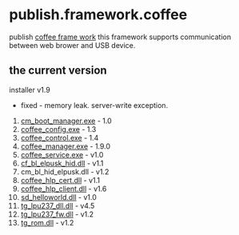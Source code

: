 # publish.framework.coffee
publish [coffee frame work](https://github.com/elpusk/publish.framework.coffee/wiki)
this framework supports communication between web brower and USB device.

## the current version
installer v1.9
* fixed - memory leak. server-write exception.

01. [cm_boot_manager.exe](https://github.com/elpusk/publish.framework.coffee/wiki/cm_boot_manager.exe) - 1.0
02. [coffee_config.exe](https://github.com/elpusk/publish.framework.coffee/wiki/coffee_config.exe) - 1.3
03. [coffee_control.exe](https://github.com/elpusk/publish.framework.coffee/wiki/coffee_control.exe) - 1.4
04. [coffee_manager.exe](https://github.com/elpusk/publish.framework.coffee/wiki/coffee_manager.exe) - 1.9.0
05. [coffee_service.exe](https://github.com/elpusk/publish.framework.coffee/wiki/coffee_service.exe) - v1.0
06. [cf_bl_elpusk_hid.dll](https://github.com/elpusk/publish.framework.coffee/wiki/cf_bl_elpusk_hid.dll) - v1.1
07. cm_bl_hid_elpusk.dll - v1.2
08. [coffee_hlp_cert.dll](https://github.com/elpusk/publish.framework.coffee/wiki/coffee_hlp_cert.dll) - v1.1
09. [coffee_hlp_client.dll](https://github.com/elpusk/publish.framework.coffee/wiki/coffee_hlp_client.dll) - v1.6
10. [sd_helloworld.dll](https://github.com/elpusk/publish.framework.coffee/wiki/sd_helloworld.dll) - v1.0
11. [tg_lpu237_dll.dll](https://github.com/elpusk/publish.framework.coffee/wiki/tg_lpu237_dll.dll) - v4.5
12. [tg_lpu237_fw.dll](https://github.com/elpusk/publish.framework.coffee/wiki/tg_lpu237_fw.dll) - v1.2
13. [tg_rom.dll](https://github.com/elpusk/publish.framework.coffee/wiki/tg_rom.dll) - v1.2
